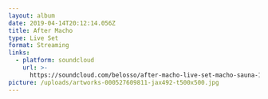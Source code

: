 ```yaml
---
layout: album
date: 2019-04-14T20:12:14.056Z
title: After Macho
type: Live Set
format: Streaming
links:
  - platform: soundcloud
    url: >-
      https://soundcloud.com/belosso/after-macho-live-set-macho-sauna-14-april-by-jose-sanchez
picture: /uploads/artworks-000527609811-jax492-t500x500.jpg
---
```


